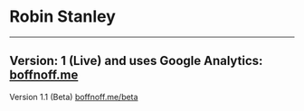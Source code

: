Robin Stanley
==========
---
Version: 1 (Live) and uses Google Analytics: [boffnoff.me](http://boffnoff.me "Home")
---




Version 1.1 (Beta) [boffnoff.me/beta](http://boffnoff.me/beta "Beta Site")